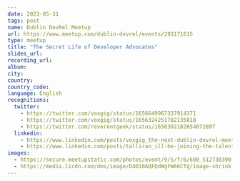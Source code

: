```yaml
---
date: 2023-05-31
tags: post
name: Dublin DevRel Meetup
url: https://www.meetup.com/dublin-devrel/events/293171615
type: meetup
title: "The Secret Life of Developer Advocates"
slides_url:
recording_url: 
album: 
city: 
country: 
country_code: 
language: English
recognitions:
  twitter:
    - https://twitter.com/voxgig/status/1656649967337914371
    - https://twitter.com/voxgig/status/1656324251782135818
    - https://twitter.com/reverentgeek/status/1656302182654672897
  linkedin:
    - https://www.linkedin.com/posts/voxgig_the-next-dublin-devrel-meetup-online-has-activity-7062049742549045249-J1BY?utm_source=share&utm_medium=member_desktop
    - https://www.linkedin.com/posts/talliran_ill-be-joining-the-talented-and-developer-activity-7064491090552197120-Kx1F?utm_source=share&utm_medium=member_desktop
images:
  - https://secure.meetupstatic.com/photos/event/9/5/f/6/600_512738390.webp?w=750
  - https://media.licdn.com/dms/image/D4D10AQFQdWgFW66CTg/image-shrink_800/0/1684305902280?e=1684951200&v=beta&t=ExM1WZO_EjgXD3Jpo8TrYpM1MIMq4iZGHIr88svZNr8
---
```

